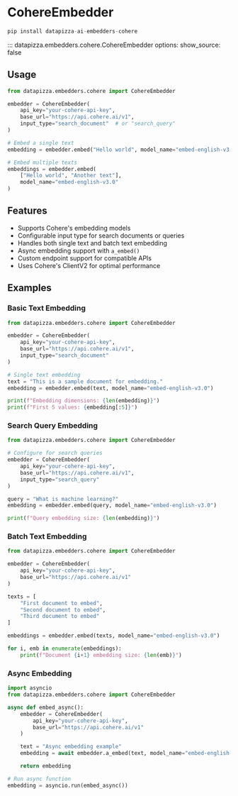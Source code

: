 # CohereEmbedder



```python
pip install datapizza-ai-embedders-cohere
```

<!-- prettier-ignore -->
::: datapizza.embedders.cohere.CohereEmbedder
    options:
        show_source: false


## Usage

```python
from datapizza.embedders.cohere import CohereEmbedder

embedder = CohereEmbedder(
    api_key="your-cohere-api-key",
    base_url="https://api.cohere.ai/v1",
    input_type="search_document"  # or "search_query"
)

# Embed a single text
embedding = embedder.embed("Hello world", model_name="embed-english-v3.0")

# Embed multiple texts
embeddings = embedder.embed(
    ["Hello world", "Another text"],
    model_name="embed-english-v3.0"
)
```

## Features

- Supports Cohere's embedding models
- Configurable input type for search documents or queries
- Handles both single text and batch text embedding
- Async embedding support with `a_embed()`
- Custom endpoint support for compatible APIs
- Uses Cohere's ClientV2 for optimal performance

## Examples

### Basic Text Embedding

```python
from datapizza.embedders.cohere import CohereEmbedder

embedder = CohereEmbedder(
    api_key="your-cohere-api-key",
    base_url="https://api.cohere.ai/v1",
    input_type="search_document"
)

# Single text embedding
text = "This is a sample document for embedding."
embedding = embedder.embed(text, model_name="embed-english-v3.0")

print(f"Embedding dimensions: {len(embedding)}")
print(f"First 5 values: {embedding[:5]}")
```

### Search Query Embedding

```python
from datapizza.embedders.cohere import CohereEmbedder

# Configure for search queries
embedder = CohereEmbedder(
    api_key="your-cohere-api-key",
    base_url="https://api.cohere.ai/v1",
    input_type="search_query"
)

query = "What is machine learning?"
embedding = embedder.embed(query, model_name="embed-english-v3.0")

print(f"Query embedding size: {len(embedding)}")
```

### Batch Text Embedding

```python
from datapizza.embedders.cohere import CohereEmbedder

embedder = CohereEmbedder(
    api_key="your-cohere-api-key",
    base_url="https://api.cohere.ai/v1"
)

texts = [
    "First document to embed",
    "Second document to embed",
    "Third document to embed"
]

embeddings = embedder.embed(texts, model_name="embed-english-v3.0")

for i, emb in enumerate(embeddings):
    print(f"Document {i+1} embedding size: {len(emb)}")
```

### Async Embedding

```python
import asyncio
from datapizza.embedders.cohere import CohereEmbedder

async def embed_async():
    embedder = CohereEmbedder(
        api_key="your-cohere-api-key",
        base_url="https://api.cohere.ai/v1"
    )

    text = "Async embedding example"
    embedding = await embedder.a_embed(text, model_name="embed-english-v3.0")

    return embedding

# Run async function
embedding = asyncio.run(embed_async())
```